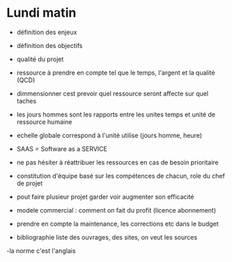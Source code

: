 # Lundi matin

- définition des enjeux

- définition des objectifs

- qualité du projet

- ressource à prendre en compte tel que le temps, l'argent et la qualité (QCD)

- dimmensionner cest prevoir quel ressource seront affecte sur quel taches

- les jours hommes sont les rapports entre les unites temps et unité de ressource humaine

- echelle globale correspond à l'unité utilise (jours homme, heure)

- SAAS = Software as a SERVICE

- ne pas hésiter à réattribuer les ressources en cas de besoin prioritaire

- constitution d'équipe basé sur les compétences de chacun, role du chef de projet

- pout faire plusieur projet garder voir augmenter son efficacité

- modele commercial : comment on fait du profit (licence abonnement)

- prendre en compte la maintenance, les corrections etc dans le budget

- bibliographie liste des ouvrages, des sites, on veut les sources

-la norme c'est l'anglais